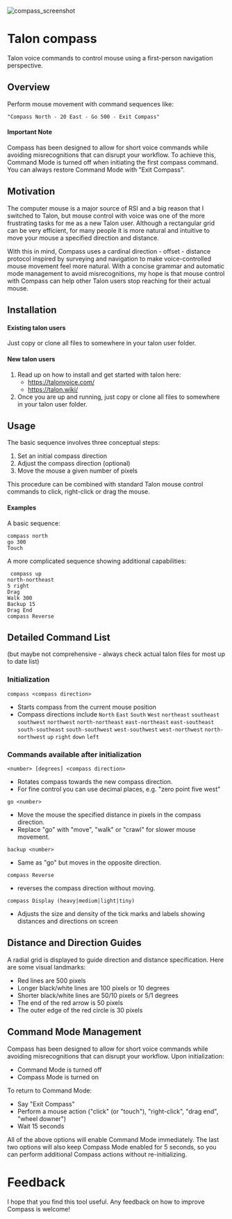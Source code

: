 ![compass_screenshot](https://github.com/user-attachments/assets/186c40be-2914-420a-a33d-baa23f0cb43b)

# Talon compass
Talon voice commands to control mouse using a first-person navigation perspective.
## Overview
Perform mouse movement with command sequences like:

``` "Compass North - 20 East - Go 500 - Exit Compass" ```
#### Important Note
Compass has been designed to allow for short voice commands while avoiding misrecognitions that can disrupt your workflow. To achieve this, Command Mode is turned off when initiating the first compass command. You can always restore Command Mode with "Exit Compass".
## Motivation
The computer mouse is a major source of RSI and a big reason that I switched to Talon, but mouse control with voice was one of the more frustrating tasks for me as a new Talon user. Although a rectangular grid can be very efficient, for many people it is more natural and intuitive to move your mouse a specified direction and distance. 

With this in mind, Compass uses a cardinal direction - offset - distance protocol inspired by surveying and navigation to make voice-controlled mouse movement feel more natural. With a concise grammar and automatic mode management to avoid misrecognitions, my hope is that mouse control with Compass can help other Talon users stop reaching for their actual mouse.
## Installation
#### Existing talon users
Just copy or clone all files to somewhere in your talon user folder. 
#### New talon users
1. Read up on how to install and get started with talon here:
   - https://talonvoice.com/
   - https://talon.wiki/
2. Once you are up and running, just copy or clone all files to somewhere in your talon user folder. 
## Usage
The basic sequence involves three conceptual steps:
  1. Set an initial compass direction
  2. Adjust the compass direction (optional)
  3. Move the mouse a given number of pixels

This procedure can be combined with standard Talon mouse control commands to click, right-click or drag the mouse. 

#### Examples
A basic sequence:  

``` compass north ```  
``` go 300 ```  
``` Touch ```  

A more complicated sequence showing additional capabilities:

``` compass up```  
``` north-northeast ```  
``` 5 right ```  
``` Drag ```  
``` Walk 300 ```  
``` Backup 15 ```  
``` Drag End ```  
``` compass Reverse ```  

## Detailed Command List
(but maybe not comprehensive - always check actual talon files for most up to date list)

### Initialization
``` compass <compass direction> ```  
  * Starts compass from the current mouse position 
  * Compass directions include ```North``` ```East``` ```South``` ```West``` ```northeast``` ```southeast``` ```southwest``` ```northwest``` ```north-northeast``` ```east-northeast``` ```east-southeast``` ```south-southeast``` ```south-southwest``` ```west-southwest``` ```west-northwest``` ```north-northwest``` ```up``` ```right``` ```down``` ```left```  

### Commands available after initialization
``` <number> [degrees] <compass direction> ```
  * Rotates compass towards the new compass direction.
  * For fine control you can use decimal places, e.g. "zero point five west"

``` go <number> ```  
  * Move the mouse the specified distance in pixels in the compass direction.
  * Replace "go" with "move", "walk" or "crawl" for slower mouse movement.

``` backup <number> ```
  * Same as "go" but moves in the opposite direction.

``` compass Reverse ```
  * reverses the compass direction without moving.

``` compass Display (heavy|medium|light|tiny) ```
  * Adjusts the size and density of the tick marks and labels showing distances and directions on screen

## Distance and Direction Guides
A radial grid is displayed to guide direction and distance specification. Here are some visual landmarks:
  * Red lines are 500 pixels
  * Longer black/white lines are 100 pixels or 10 degrees
  * Shorter black/white lines are 50/10 pixels or 5/1 degrees
  * The end of the red arrow is 50 pixels
  * The outer edge of the red circle is 30 pixels
  
## Command Mode Management
Compass has been designed to allow for short voice commands while avoiding misrecognitions that can disrupt your workflow. Upon initialization:
  * Command Mode is turned off 
  * Compass Mode is turned on

To return to Command Mode:
  * Say "Exit Compass"
  * Perform a mouse action ("click" (or "touch"), "right-click", "drag end", "wheel downer")
  * Wait 15 seconds

All of the above options will enable Command Mode immediately. The last two options will also keep Compass Mode enabled for 5 seconds, so you can perform additional Compass actions without re-initializing.
  
# Feedback
I hope that you find this tool useful. Any feedback on how to improve Compass is welcome!
